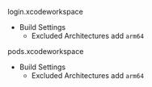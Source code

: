 <!-- Configure XCode -->
login.xcodeworkspace
 - Build Settings
    - Excluded Architectures
        add `arm64`

pods.xcodeworkspace
 - Build Settings
    - Excluded Architectures
        add `arm64`
